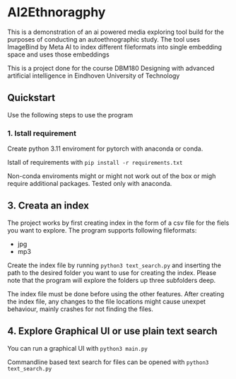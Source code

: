 
# AI2Ethnoragphy

This is a demonstration of an ai powered media exploring tool build for the purposes of conducting an autoethnographic study.
The tool uses ImageBind by Meta AI to index different fileformats into single embedding space and uses those embeddings

This is a project done for the course DBM180 Designing with advanced artificial intelligence in Eindhoven University of Technology

## Quickstart

Use the following steps to use the program

### 1. Istall requirement

Create python 3.11 enviroment for pytorch with anaconda or conda.

Istall of requirements with
``` pip install -r requirements.txt ```

Non-conda enviroments might or might not work out of the box or migh require additional packages. Tested only with anaconda.

## 3. Creata an index

The project works by first creating index in the form of a csv file for the fiels you want to explore.
The program supports following fileformats:
- jpg
- mp3

Create the index file by running ```python3 text_search.py``` and inserting the path to the desired folder you want to use for creating the index.
Please note that the program will explore the folders up three subfolders deep.

The index file must be done before using the other features. After creating the index file, any changes to the file locations might cause unexpet behaviour, mainly crashes for not finding the files.

## 4. Explore Graphical UI or use plain text search

You can run a graphical UI with ```python3 main.py```

Commandline based text search for files can be opened with ```python3 text_search.py```
